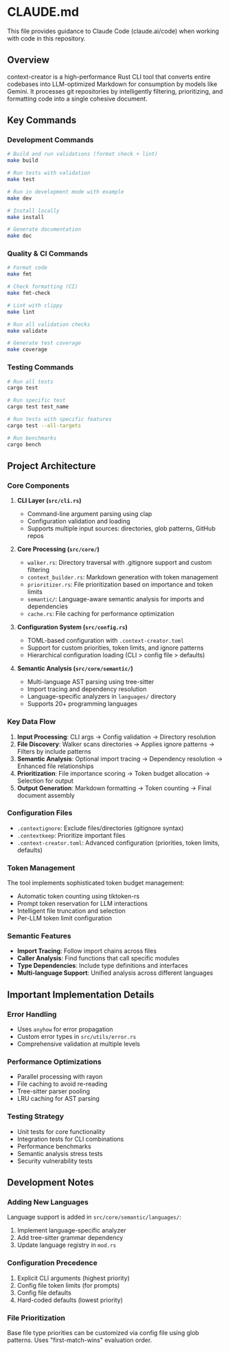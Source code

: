 # CLAUDE.md

This file provides guidance to Claude Code (claude.ai/code) when working with code in this repository.

## Overview

context-creator is a high-performance Rust CLI tool that converts entire codebases into LLM-optimized Markdown for consumption by models like Gemini. It processes git repositories by intelligently filtering, prioritizing, and formatting code into a single cohesive document.

## Key Commands

### Development Commands
```bash
# Build and run validations (format check + lint)
make build

# Run tests with validation
make test

# Run in development mode with example
make dev

# Install locally
make install

# Generate documentation
make doc
```

### Quality & CI Commands
```bash
# Format code
make fmt

# Check formatting (CI)
make fmt-check

# Lint with clippy
make lint

# Run all validation checks
make validate

# Generate test coverage
make coverage
```

### Testing Commands
```bash
# Run all tests
cargo test

# Run specific test
cargo test test_name

# Run tests with specific features
cargo test --all-targets

# Run benchmarks
cargo bench
```

## Project Architecture

### Core Components

1. **CLI Layer (`src/cli.rs`)**
   - Command-line argument parsing using clap
   - Configuration validation and loading
   - Supports multiple input sources: directories, glob patterns, GitHub repos

2. **Core Processing (`src/core/`)**
   - `walker.rs`: Directory traversal with .gitignore support and custom filtering
   - `context_builder.rs`: Markdown generation with token management
   - `prioritizer.rs`: File prioritization based on importance and token limits
   - `semantic/`: Language-aware semantic analysis for imports and dependencies
   - `cache.rs`: File caching for performance optimization

3. **Configuration System (`src/config.rs`)**
   - TOML-based configuration with `.context-creator.toml`
   - Support for custom priorities, token limits, and ignore patterns
   - Hierarchical configuration loading (CLI > config file > defaults)

4. **Semantic Analysis (`src/core/semantic/`)**
   - Multi-language AST parsing using tree-sitter
   - Import tracing and dependency resolution
   - Language-specific analyzers in `languages/` directory
   - Supports 20+ programming languages

### Key Data Flow

1. **Input Processing**: CLI args → Config validation → Directory resolution
2. **File Discovery**: Walker scans directories → Applies ignore patterns → Filters by include patterns
3. **Semantic Analysis**: Optional import tracing → Dependency resolution → Enhanced file relationships
4. **Prioritization**: File importance scoring → Token budget allocation → Selection for output
5. **Output Generation**: Markdown formatting → Token counting → Final document assembly

### Configuration Files

- `.contextignore`: Exclude files/directories (gitignore syntax)
- `.contextkeep`: Prioritize important files
- `.context-creator.toml`: Advanced configuration (priorities, token limits, defaults)

### Token Management

The tool implements sophisticated token budget management:
- Automatic token counting using tiktoken-rs
- Prompt token reservation for LLM interactions
- Intelligent file truncation and selection
- Per-LLM token limit configuration

### Semantic Features

- **Import Tracing**: Follow import chains across files
- **Caller Analysis**: Find functions that call specific modules
- **Type Dependencies**: Include type definitions and interfaces
- **Multi-language Support**: Unified analysis across different languages

## Important Implementation Details

### Error Handling
- Uses `anyhow` for error propagation
- Custom error types in `src/utils/error.rs`
- Comprehensive validation at multiple levels

### Performance Optimizations
- Parallel processing with rayon
- File caching to avoid re-reading
- Tree-sitter parser pooling
- LRU caching for AST parsing

### Testing Strategy
- Unit tests for core functionality
- Integration tests for CLI combinations
- Performance benchmarks
- Semantic analysis stress tests
- Security vulnerability tests

## Development Notes

### Adding New Languages
Language support is added in `src/core/semantic/languages/`:
1. Implement language-specific analyzer
2. Add tree-sitter grammar dependency
3. Update language registry in `mod.rs`

### Configuration Precedence
1. Explicit CLI arguments (highest priority)
2. Config file token limits (for prompts)
3. Config file defaults
4. Hard-coded defaults (lowest priority)

### File Prioritization
Base file type priorities can be customized via config file using glob patterns. Uses "first-match-wins" evaluation order.
